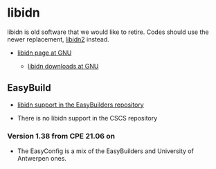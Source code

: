 # libidn

libidn is old software that we would like to retire. Codes should use the newer
replacement, [libidn2](../libidn2) instead.

  * [libidn page at GNU](https://www.gnu.org/software/libidn/)

      * [libidn downloads at GNU](https://ftp.gnu.org/gnu/libidn/)


## EasyBuild

  * [libidn support in the EasyBuilders repository](https://github.com/easybuilders/easybuild-easyconfigs/tree/develop/easybuild/easyconfigs/l/libidn)

  * There is no libidn support in the CSCS repository


### Version 1.38 from CPE 21.06 on

  * The EasyConfig is a mix of the EasyBuilders and University of Antwerpen ones.
